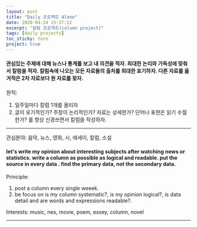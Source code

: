 ```yaml
---
layout: post
title: "Daily 프로젝트 Alone"
date: 2020-04-24 15:37:12
excerpt: "칼럼 프로젝트(column project)"
tags: [daily projects]
toc_sticky: ture
project: true
---
```


#### 관심있는 주제에 대해 뉴스나 통계를 보고 내 의견을 적자. 최대한 논리와 가독성에 맞춰서 칼럼을 적자. 칼럼속에 나오는 모든 자료들의 출처를 최대한 표기하자. 다른 자료를 옮겨적은 2차 자료보다 원 자료를 찾자. 



원칙: 
1. 일주일마다 칼럼 1개를 올리자
2. 글이 유기적인가? 주장이 논리적인가? 자료는 상세한가? 단어나 표현은 읽기 수월한가? 를 항상 신경쓰면서 칼럼을 작성하자.

---

관심분야: 음악, 뉴스, 영화, 시, 에세이, 칼럼, 소설

#### let's write my opinion about interesting subjects after watching news or statistics. write a column as possible as logical and readable. put the source in every data . find the primary data, not the secondary data.

Principle:
1. post a column every single weeek.
2. be focus on is my column systematic?, is my opinion logical?, is data detail and are words and expressions readable?.

Interests: music, nes, movie, poem, essey, column, novel

---
